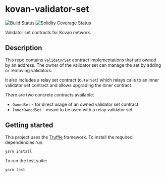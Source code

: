 # kovan-validator-set

[![Build Status][travis-image]][travis-url]
[![Solidity Coverage Status][coveralls-image]][coveralls-url]

[travis-image]: https://travis-ci.org/parity-contracts/kovan-validator-set.svg?branch=master
[travis-url]: https://travis-ci.org/parity-contracts/kovan-validator-set
[coveralls-image]: https://coveralls.io/repos/github/parity-contracts/kovan-validator-set/badge.svg?branch=master
[coveralls-url]: https://coveralls.io/github/parity-contracts/kovan-validator-set?branch=master

Validator set contracts for Kovan network.

## Description

This repo contains [`ValidatorSet`](https://wiki.parity.io/Validator-Set) contract implementations
that are owned by an address. The owner of the validator set can manage the set by adding or
removing validators.

It also includes a relay set contract (`OuterSet`) which relays calls to an inner validator set
contract and allows upgrading the inner contract.

There are two concrete contracts available:
 - `OwnedSet` - for direct usage of an owned validator set contract
 - `InnerOwnedSet` - meant to be used with a relay validator set

## Getting started

This project uses the [Truffle](http://truffleframework.com/) framework. To install the required
dependencies run:

```
yarn install
```

To run the test suite:

```
yarn test
```

